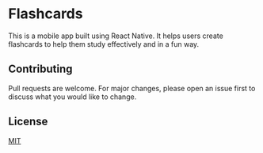 # Flashcards

This is a mobile app built using React Native. It helps users create flashcards to help them study effectively and in a fun way.

## Contributing

Pull requests are welcome. For major changes, please open an issue first to discuss what you would like to change.

## License

[MIT](https://choosealicense.com/licenses/mit/)
